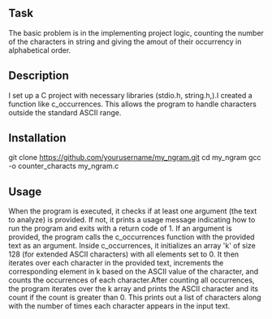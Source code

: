 ## Task
The basic problem is in the implementing project logic, counting  the number of  the characters in string and giving  the amout of their occurrency in alphabetical order.

## Description
I set up a C project with necessary libraries (stdio.h, string.h,).I created a function like  c_occurrences. This allows the program to handle characters outside the standard ASCII range.



## Installation
git clone https://github.com/yourusername/my_ngram.git
cd my_ngram
gcc -o counter_characts my_ngram.c

## Usage
When the program is executed, it checks if at least one argument (the text to analyze) is provided. If not, it prints a usage message indicating how to run the program and exits with a return code of 1. If an argument is provided, the program calls the c_occurrences function with the provided text as an argument. Inside c_occurrences, it initializes an array 'k' of size 128 (for extended ASCII characters) with all elements set to 0. It then iterates over each character in the provided text, increments the corresponding element in k based on the ASCII value of the character, and counts the occurrences of each character.After counting all occurrences, the program iterates over the k array and prints the ASCII character and its count if the count is greater than 0. This prints out a list of characters along with the number of times each character appears in the input text.
